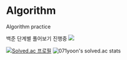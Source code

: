 # Algorithm
Algorithm practice

백준 단계별 풀어보기 진행중
<a href="https://navy-bear-12b.notion.site/Algorithm-aa104ad0e6bc4bad891506216c2c8004" target="_blank"><img src="https://img.shields.io/badge/Notion-FFFFFF?style=flat&logo=Notion&logoColor=000000"/></a>

[![Solved.ac 프로필](http://mazassumnida.wtf/api/v2/generate_badge?boj=dbs3924)](https://solved.ac/dbs3924)
![071yoon's solved.ac stats](https://github-readme-solvedac.hyp3rflow.vercel.app/api/?handle=dbs3924)
